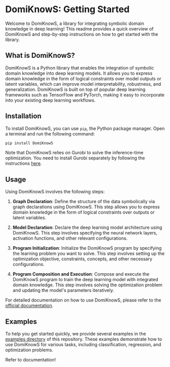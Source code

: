 # DomiKnowS: Getting Started

Welcome to DomiKnowS, a library for integrating symbolic domain knowledge in deep learning! This readme provides a quick overview of DomiKnowS and step-by-step instructions on how to get started with the library.

## What is DomiKnowS?

DomiKnowS is a Python library that enables the integration of symbolic domain knowledge into deep learning models. It allows you to express domain knowledge in the form of logical constraints over model outputs or latent variables, which can improve model interpretability, robustness, and generalization. DomiKnowS is built on top of popular deep learning frameworks such as TensorFlow and PyTorch, making it easy to incorporate into your existing deep learning workflows.

## Installation

To install DomiKnowS, you can use `pip`, the Python package manager. Open a terminal and run the following command:

```bash
pip install DomiKnowS
```


Note that DomiKnowS relies on Gurobi to solve the inference-time optimization. You need to install Gurobi separately by following the instructions [here](link_to_gurobi_readme).

## Usage

Using DomiKnowS involves the following steps:

1. **Graph Declaration**: Define the structure of the data symbolically via graph declarations using DomiKnowS. This step allows you to express domain knowledge in the form of logical constraints over outputs or latent variables.

2. **Model Declaration**: Declare the deep learning model architecture using DomiKnowS. This step involves specifying the neural network layers, activation functions, and other relevant configurations.

3. **Program Initialization**: Initialize the DomiKnowS program by specifying the learning problem you want to solve. This step involves setting up the optimization objective, constraints, concepts, and other necessary configurations.

4. **Program Composition and Execution**: Compose and execute the DomiKnowS program to train the deep learning model with integrated domain knowledge. This step involves solving the optimization problem and updating the model's parameters iteratively.

For detailed documentation on how to use DomiKnowS, please refer to the [official documentation](link_to_official_documentation).

## Examples

To help you get started quickly, we provide several examples in the [examples directory](examples/) of this repository. These examples demonstrate how to use DomiKnowS for various tasks, including classification, regression, and optimization problems.

Refer to documentation!

